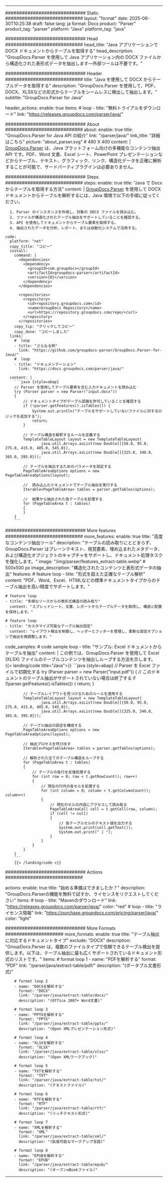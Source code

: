 


---
############################# Static ############################
layout: "format"
date:  2025-06-30T10:25:38
draft: false
lang: ja
format: Docx
product: "Parser"
product_tag: "parser"
platform: "Java"
platform_tag: "java"

############################# Head ############################
head_title: "Java アプリケーションで DOCX ドキュメントからテーブルを取得する"
head_description: "GroupDocs.Parser を使用して Java アプリケーション内の DOCX ファイルから構造化された表形式データを抽出します—外部ツールは不要です。"

############################# Header ############################
title: "Java を使用して DOCX からテーブルデータを取得する" 
description: "GroupDocs.Parser を使用して、PDF、DOCX、XLSXなどの形式からテーブルをシームレスに検出して抽出します。"
subtitle: "GroupDocs.Parser for Java" 

header_actions:
  enable: true
  items:
    #  loop
    - title: "無料トライアルをダウンロード"
      link: "https://releases.groupdocs.com/parser/java/"
      
############################# About ############################
about:
    enable: true
    title: "GroupDocs.Parser for Java API の紹介"
    link: "/parser/java/"
    link_title: "詳細はこちら"
    picture: "about_parser.svg" # 480 X 400
    content: |
       [GroupDocs.Parser](/parser/java/) は、Java プラットフォーム向けの多機能なコンテンツ抽出 API です。PDF、Word 文書、Excel シート、PowerPoint プレゼンテーションなどからテーブル、テキスト、グラフィック、リンク、構造化データを正確に解析することが可能で、サードパーティプラグインは必要ありません。

############################# Steps ############################
steps:
    enable: true
    title: "Java で Docx からテーブルを取得する方法"
    content: |
      [GroupDocs.Parser](/parser/java/) を使用して DOCX ドキュメントからテーブルを解析するには、Java 環境で以下の手順に従ってください。
      
      1. Parser のインスタンスを作成し、対象の DOCX ファイルを読み込む。
      2. ファイルが構造化されたテーブル抽出をサポートしていることを確認する。
      3. API を使用してドキュメントからテーブル要素を取得する。
      4. 抽出されたデータを分析、レポート、または自動化システムで活用する。
   
    code:
      platform: "net"
      copy_title: "コピー"
      install:
        command: |
          <dependencies>
            <dependency>
              <groupId>com.groupdocs</groupId>
              <artifactId>groupdocs-parser</artifactId>
              <version>{0}</version>
            </dependency>
          </dependencies>

          <repositories>
            <repository>
              <id>repository.groupdocs.com</id>
              <name>GroupDocs Repository</name>
              <url>https://repository.groupdocs.com/repo/</url>
            </repository>
          </repositories>
        copy_tip: "クリックしてコピー"
        copy_done: "コピーしました"
      links:
        #  loop
        - title: "さらなる例"
          link: "https://github.com/groupdocs-parser/GroupDocs.Parser-for-Java/"
        #  loop
        - title: "ドキュメンテーション"
          link: "https://docs.groupdocs.com/parser/java/"
          
      content: |
        ```java {style=abap}
        // Parser を使用してテーブル要素を含む入力ドキュメントを読み込む
        try (Parser parser = new Parser("input.docx"))
        {
            // ドキュメントタイプがテーブル認識を許可していることを確認する
            if (!parser.getFeatures().isTables()) {
                System.out.println("テーブルをサポートしていないファイルに対するロジックを追加する");
                return;
            }

            // テーブル構造を解釈するルールを定義する
            TemplateTableLayout layout = new TemplateTableLayout(
                    java.util.Arrays.asList(new Double[]{50.0, 95.0, 275.0, 415.0, 485.0, 545.0}),
                    java.util.Arrays.asList(new Double[]{325.0, 340.0, 365.0, 395.0}));

            // テーブルを抽出するためのパラメータを設定する
            PageTableAreaOptions options = new PageTableAreaOptions(layout);

            //  読み込んだドキュメントでテーブル抽出を実行する
            Iterable<PageTableArea> tables = parser.getTables(options);

            //  結果から抽出された各テーブルを処理する
            for (PageTableArea t : tables) 
            {
            }
        }
        ```            

############################# More features ############################
more_features:
  enable: true
  title: "高度なコンテンツ抽出ツール"
  description: "テーブルの読み取りにとどまらず、GroupDocs.Parser はプレーンテキスト、視覚要素、埋め込まれたメタデータ、および構造化オブジェクトのキャプチャをサポートし、ドキュメント処理タスクを強化します。"
  image: "/img/parser/features_extract-table.webp" # 500x500 px
  image_description: "構造化されたコンテンツと表形式データの抽出"
  features:
    # feature loop
    - title: "形式を超えた正確なテーブル解析"
      content: "PDF、Word、Excel、HTMLなどの標準ドキュメントタイプからのテーブル抽出を高い精度でサポートします。"

    # feature loop
    - title: "多様なソースからの表形式構造の読み取り"
      content: "スプレッドシート、文書、レポートからテーブルデータを取得し、構造と配置を保持します。"

    # feature loop
    - title: "カスタマイズ可能なテーブル抽出設定"
      content: "レイアウト検出を制御し、ヘッダーとフッターを管理し、柔軟な設定オプションで抽出を微調整します。"
      
  code_samples:
    # code sample loop
    - title: "サンプル: Excel ドキュメントからテーブルを抽出"
      content: |
        この例では、GroupDocs.Parser を使用して Excel (XLSX) ファイルのテーブルコンテンツを抽出しループする方法を示します。
        {{< landing/code title="Java">}}
        ```java {style=abap}
        //  Parser を Excel ファイルで初期化する
        try (Parser parser = new Parser("input.pdf"))
        {
            // このドキュメントのテーブル抽出がサポートされていない場合は終了する
            if (!parser.getFeatures().isTables())
            {
                return;
            }

            // テーブルレイアウトを見つけるためのルールを適用する
            TemplateTableLayout layout = new TemplateTableLayout(
                    java.util.Arrays.asList(new Double[]{50.0, 95.0, 275.0, 415.0, 485.0, 545.0}),
                    java.util.Arrays.asList(new Double[]{325.0, 340.0, 365.0, 395.0}));

            // テーブル抽出の設定を構成する
            PageTableAreaOptions options = new PageTableAreaOptions(layout);

            // 抽出プロセスを呼び出す
            Iterable<PageTableArea> tables = parser.getTables(options);

            // 解析された全てのテーブル構造をループする
            for (PageTableArea t : tables)
            {
                // テーブルの各行を反復処理する
                for (int row = 0; row < t.getRowCount(); row++)
                {
                    // 現在の行内の各セルを処理する
                    for (int column = 0; column < t.getColumnCount(); column++) 
                    {
                        // 現在のセルの内容にアクセスして読み取る
                        PageTableAreaCell cell = t.getCell(row, column);
                        if (cell != null)
                        {
                            // 各テーブルセルのテキスト値を出力する
                            System.out.print(cell.getText());
                            System.out.print(" | ");
                        }
                    }
                }
            }
        }
        ```
        {{< /landing/code >}}


############################# Actions ############################

actions:
  enable: true
  title: "始める準備はできましたか？"
  description: "GroupDocs.Parserの機能を無料で試すか、ライセンスをリクエストしてください"
  items:
    #  loop
    - title: "Mavenのダウンロード"
      link: "https://releases.groupdocs.com/parser/java/"
      color: "red"
        #  loop
    - title: "ライセンス情報"
      link: "https://purchase.groupdocs.com/pricing/parser/java/"
      color: "light"


############################# More Formats #####################
more_formats:
    enable: true
    title: "テーブル抽出に対応するドキュメントタイプ"
    exclude: "DOCX"
    description: "GroupDocs.Parser は、複数のファイルタイプで信頼できるテーブル検出を提供します。以下は、テーブル抽出に最も広くサポートされているドキュメント形式のリストです。"
    items: 
        # format loop 1
        - name: "PDFを解析する"
          format: "PDF"
          link: "/parser/java/extract-table/pdf/"
          description: "(ポータブル文書形式)"
          
        # format loop 2
        - name: "DOCXを解析する"
          format: "DOCX"
          link: "/parser/java/extract-table/docx/"
          description: "(Office 2007+ Word文書)"
          
        # format loop 3
        - name: "PPTXを解析する"
          format: "PPTX"
          link: "/parser/java/extract-table/pptx/"
          description: "(Open XMLプレゼンテーション形式)"
          
        # format loop 4
        - name: "XLSXを解析する"
          format: "XLSX"
          link: "/parser/java/extract-table/xlsx/"
          description: "(Open XMLワークブック)"
          
        # format loop 5
        - name: "TXTを解析する"
          format: "TXT"
          link: "/parser/java/extract-table/txt/"
          description: "(テキストファイル)"
          
        # format loop 6
        - name: "RTFを解析する"
          format: "RTF"
          link: "/parser/java/extract-table/rtf/"
          description: "(リッチテキスト形式)"
          
        # format loop 7
        - name: "XMLを解析する"
          format: "XML"
          link: "/parser/java/extract-table/xml/"
          description: "(拡張可能なマークアップ言語)"
          
        # format loop 8
        - name: "EPUBを解析する"
          format: "EPUB"
          link: "/parser/java/extract-table/epub/"
          description: "(オープンeBookファイル)"
         
          

---